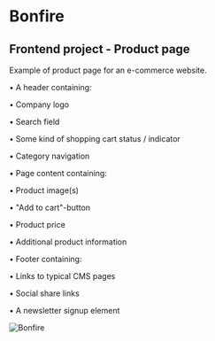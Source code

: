 # Bonfire

## Frontend project - Product page

Example of product page for an e-commerce website. 

•	A header containing:

•	Company logo

•	Search field

•	Some kind of shopping cart status / indicator

•	Category navigation




•	Page content containing:

•	Product image(s)

•	"Add to cart"-button

•	Product price

•	Additional product information




•	Footer containing:

•	Links to typical CMS pages

•	Social share links

•	A newsletter signup element

![Bonfire](https://user-images.githubusercontent.com/18226888/55668896-7e4bf780-5870-11e9-87cc-913fdc189a14.png)

